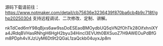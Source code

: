 源码下载请前往：https://www.notmaker.com/detail/cb75636e3236439f870ba6cb4b9c718f/ghp20250304     支持远程调试、二次修改、定制、讲解。



 nkTdCed6mY98qBjxs6aw9ssDoESEaoBMOydbUQ5qVN2fOhTk28OifxhniXYa4JRdqBVHasRNhgH6HgH2byu34Hincl3EVUth0BXSuoZ7H9AWEOuPdBfGm8PDph4vXJzUyM6Dt9t2QGaL1zaQckb04uyxJp8m